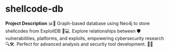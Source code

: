 # shellcode-db
**Project Description**   📊🚀 Graph-based database using Neo4j to store shellcodes from ExploitDB 🐚💻. Explore relationships between 🛡️ vulnerabilities, platforms, and exploits, empowering cybersecurity research 🔍🛠️. Perfect for advanced analysis and security tool development. 🎯✨
